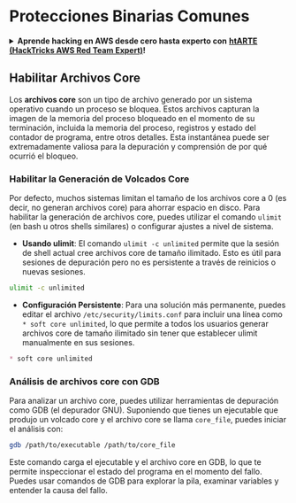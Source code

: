 # Protecciones Binarias Comunes

<details>

<summary><strong>Aprende hacking en AWS desde cero hasta experto con</strong> <a href="https://training.hacktricks.xyz/courses/arte"><strong>htARTE (HackTricks AWS Red Team Expert)</strong></a><strong>!</strong></summary>

Otras formas de apoyar a HackTricks:

* Si deseas ver tu **empresa anunciada en HackTricks** o **descargar HackTricks en PDF** ¡Consulta los [**PLANES DE SUSCRIPCIÓN**](https://github.com/sponsors/carlospolop)!
* Obtén el [**swag oficial de PEASS & HackTricks**](https://peass.creator-spring.com)
* Descubre [**The PEASS Family**](https://opensea.io/collection/the-peass-family), nuestra colección exclusiva de [**NFTs**](https://opensea.io/collection/the-peass-family)
* **Únete al** 💬 [**grupo de Discord**](https://discord.gg/hRep4RUj7f) o al [**grupo de telegram**](https://t.me/peass) o **síguenos** en **Twitter** 🐦 [**@hacktricks\_live**](https://twitter.com/hacktricks\_live)**.**
* **Comparte tus trucos de hacking enviando PRs a los repositorios de** [**HackTricks**](https://github.com/carlospolop/hacktricks) y [**HackTricks Cloud**](https://github.com/carlospolop/hacktricks-cloud).

</details>

## Habilitar Archivos Core

Los **archivos core** son un tipo de archivo generado por un sistema operativo cuando un proceso se bloquea. Estos archivos capturan la imagen de la memoria del proceso bloqueado en el momento de su terminación, incluida la memoria del proceso, registros y estado del contador de programa, entre otros detalles. Esta instantánea puede ser extremadamente valiosa para la depuración y comprensión de por qué ocurrió el bloqueo.

### **Habilitar la Generación de Volcados Core**

Por defecto, muchos sistemas limitan el tamaño de los archivos core a 0 (es decir, no generan archivos core) para ahorrar espacio en disco. Para habilitar la generación de archivos core, puedes utilizar el comando `ulimit` (en bash u otros shells similares) o configurar ajustes a nivel de sistema.

* **Usando ulimit**: El comando `ulimit -c unlimited` permite que la sesión de shell actual cree archivos core de tamaño ilimitado. Esto es útil para sesiones de depuración pero no es persistente a través de reinicios o nuevas sesiones.
```bash
ulimit -c unlimited
```
* **Configuración Persistente**: Para una solución más permanente, puedes editar el archivo `/etc/security/limits.conf` para incluir una línea como `* soft core unlimited`, lo que permite a todos los usuarios generar archivos core de tamaño ilimitado sin tener que establecer ulimit manualmente en sus sesiones.
```markdown
* soft core unlimited
```
### **Análisis de archivos core con GDB**

Para analizar un archivo core, puedes utilizar herramientas de depuración como GDB (el depurador GNU). Suponiendo que tienes un ejecutable que produjo un volcado core y el archivo core se llama `core_file`, puedes iniciar el análisis con:
```bash
gdb /path/to/executable /path/to/core_file
```
Este comando carga el ejecutable y el archivo core en GDB, lo que te permite inspeccionar el estado del programa en el momento del fallo. Puedes usar comandos de GDB para explorar la pila, examinar variables y entender la causa del fallo.
